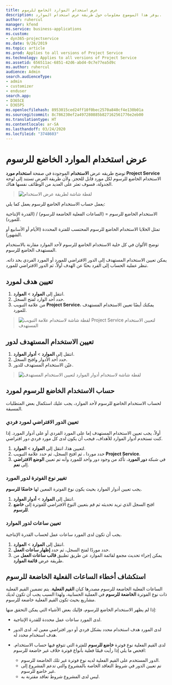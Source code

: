 ```yaml
---
title: عرض استخدام الموارد الخاضع للرسوم
description: يوفر هذا الموضوع معلومات حول طريقة عرض استخدام الموارد.
author: ruhercul
manager: kfend
ms.service: business-applications
ms.custom:
- dyn365-projectservice
ms.date: 9/26/2019
ms.topic: article
ms.prod: Applies to all versions of Project Service
ms.technology: Applies to all versions of Project Service
ms.assetid: 656511ac-6851-42d6-abd4-0c7e77ea5d9c
ms.author: ruhercul
audience: Admin
search.audienceType:
- admin
- customizer
- enduser
search.app:
- D365CE
- D365PS
ms.openlocfilehash: 8953015ced24ff10f0bec2570a840cf4e130b01a
ms.sourcegitcommit: 8c786230ef2a497280885b827162561776e2eb00
ms.translationtype: HT
ms.contentlocale: ar-SA
ms.lasthandoff: 03/24/2020
ms.locfileid: "3748603"
---
```

# <a name="view-chargeable-utilization-for-resources"></a>عرض استخدام الموارد الخاضع للرسوم
 
توضح طريقه عرض **الاستخدام** الموجودة في صفحة **استخدام مورد Project Service** الاستخدام الخاضع للرسوم لكل مورد قابل للحجز. ولأن طريقة العرض تستند إلى لوحة الجدولة، فسوف تعثر على العديد من الوظائف نفسها هناك.

> ![لقطة شاشة لطريقة عرض الاستخدام](media/FAQ-utilization-1.png)
 

يعمل حساب الاستخدام الخاضع للرسوم يعمل كما يلي:

   الاستخدام الخاضع للرسوم = (الساعات الفعلية الخاضعة للرسوم) / (القدرة الإنتاجية للمورد).

تمثل الخلايا الاستخدام الخاضع للرسوم المحتسب للفترة المحددة (الأيام أو الأسابيع أو الشهور).

توضح الألوان في كل خلية الاستخدام الخاضع للرسوم لأحد الموارد مقارنة بالاستخدام المستهدف الخاضع للرسوم. 

يمكن تعيين الاستخدام المستهدف إلى الدور الافتراضي للمورد أو المورد الفردي بحد ذاته. تنظر عملية الحساب إلى الفرد بحثًا عن الهدف أولاً، ثم الدور الافتراضي للمورد.

## <a name="set-target-on-a-resource"></a>تعيين هدف لمورد

1. انتقل إلى **الموارد** \> **الموارد**. 
2. حدد أحد الوارد لفتح السجل. 
3. من علامة التبويب **Project Service**، يمكنك أيضًا تعيين الاستخدام المستهدف للمورد.

> ![لقطة شاشة لاستخدام علامة التبويب Project Service لتعيين الاستخدام المستهدف](media/FAQ-utilization-2.png)
 
## <a name="set-target-utilization-on-a-role"></a>تعيين الاستخدام المستهدف لدور

1. انتقل إلى **الموارد** \> **أدوار الموارد**. 
2. حدد أحد الأدوار وافتح السجل. 
3. عيّن الاستخدام المستهدف للدور.

> ![لقطة شاشة لاستخدام أدوار الموارد لتعيين الاستخدام المستهدف](media/FAQ-utilization-3.png)
 
## <a name="calculate-chargeable-utilization-for-a-resource"></a>حساب الاستخدام الخاضع للرسوم لمورد

لحساب الاستخدام الخاضع للرسوم لأحد الموارد، يجب عليك استكمال بعض المتطلبات المسبقة. 

### <a name="set-default-role-for-individual-resource"></a>تعيين الدور الافتراضي لمورد فردي

أولاً، يجب تعيين الاستخدام المستهدف إما على المورد الفردي أو على أدوار المورد. إذا كنت تستخدم أدوار الموارد للأهداف، فيجب أن يكون لدى كل مورد فردي دور افتراضي. 

1. لتعيين هذا، انتقل إلى **الموارد** \> **الموارد**. 
2. حدد موردا ، ثم افتح السجل، ثم حدد علامة التبويب **Project Service**. 
3. في شبكة **دور المورد**، تأكد من وجود دور واحد للمورد وأنه تم تعيين **الوضع الافتراضي** إلى **نعم**.
 
### <a name="change-billing-type-for-resource-role"></a>تغيير نوع الفوترة لدور المورد

يجب تعيين أدوار الموارد بحيث يكون نوع الفوترة المعين لها **خاضعًا للرسوم**. 

1. انتقل إلى **الموارد** \> **أدوار الموارد**. 
2. افتح السجل الذي تريد تحديثه ثم قم بتعيين النوع الافتراضي للفوترة إلى **خاضع للرسوم**.

### <a name="set-working-hours-for-resource-role"></a>تعيين ساعات لدور الموارد
 
يجب أن تكون لدى المورد ساعات عمل لحساب القدرة الإنتاجية. 

1. انتقل إلى **الموارد** \> **الموارد**. 
2. حدد موردًا لفتح السجل، ثم حدد **إظهار ساعات العمل**. 
3. يمكن إجراء تحديث مجمع لقائمة الموارد عن طريق تطبيق **قالب ساعات العمل** من طريقة عرض **قائمة الموارد**.

## <a name="troubleshooting-chargeable-actual-hours"></a>استكشاف أخطاء الساعات الفعلية الخاضعة للرسوم

الساعات الفعلية الخاضعة للرسوم مصدرها كيان **القيم الفعلية**. يتم تضمين القيم الفعلية ذات نوع الفوترة **الخاضعة للرسوم** في العملية الحسابية، ولهذا السبب يجب أن تكون لديك مشاريع بحيث تكون القيم الفعلية خاضعة للرسوم.

إذا لم يظهر الاستخدام الخاضع للرسوم، فإليك بعض الأشياء التي يمكن التحقق منها:

- لدى المورد ساعات عمل محددة للقدرة الإنتاجية.
- لدى المورد هدف استخدام محدد بشكل فردي أو دور افتراضي معين له. لدى الدور هدف استخدام محدد له.
- لدى القيم الفعلية نوع فوترة **خاضع للرسوم** للفترة التي تتوقع فيها حساب الاستخدام. افحص ما يلي إذا رأيت قيمًا فعلية بأنواع فوترة خلاف غير خاضعة للرسوم:

  - الدور المستخدم على القيم الفعلية لديه نوع فوترة غير تلك الخاضعة للرسوم.
  - تم تعيين الدور في شروط التعاقد الخاصة بالمشروع والتي تدعم المشروع إلى غير خاضع للرسوم.
  - ‏‏ليس لدى المشروع شروط تعاقد مقترنة به.

